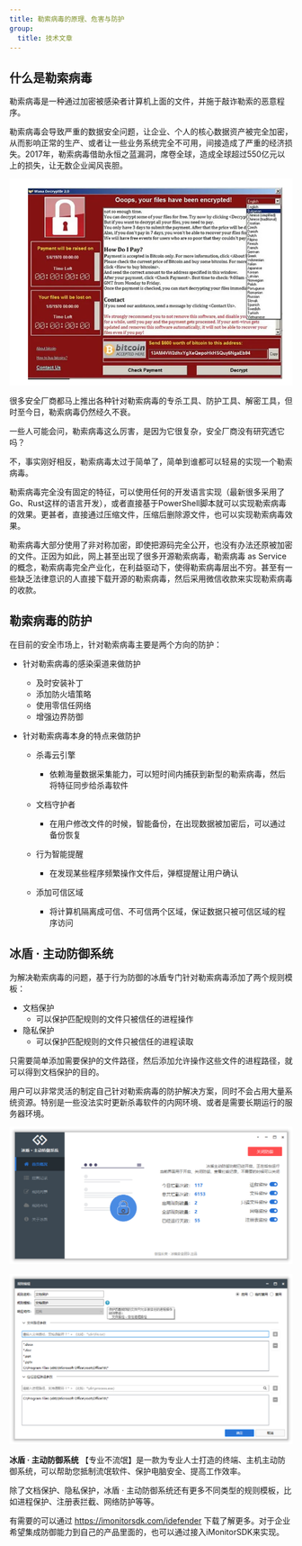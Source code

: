 ```yaml
---
title: 勒索病毒的原理、危害与防护
group:
  title: 技术文章
---
```


## 什么是勒索病毒

勒索病毒是一种通过加密被感染者计算机上面的文件，并施于敲诈勒索的恶意程序。

勒索病毒会导致严重的数据安全问题，让企业、个人的核心数据资产被完全加密，从而影响正常的生产、或者让一些业务系统完全不可用，间接造成了严重的经济损失。2017年，勒索病毒借助永恒之蓝漏洞，席卷全球，造成全球超过550亿元以上的损失，让无数企业闻风丧胆。

![](./res/ransomware.png)

很多安全厂商都马上推出各种针对勒索病毒的专杀工具、防护工具、解密工具，但时至今日，勒索病毒仍然经久不衰。

一些人可能会问，勒索病毒这么厉害，是因为它很复杂，安全厂商没有研究透它吗？

不，事实刚好相反，勒索病毒太过于简单了，简单到谁都可以轻易的实现一个勒索病毒。

勒索病毒完全没有固定的特征，可以使用任何的开发语言实现（最新很多采用了Go、Rust这样的语言开发），或者直接基于PowerShell脚本就可以实现勒索病毒的效果。更甚者，直接通过压缩文件，压缩后删除源文件，也可以实现勒索病毒效果。

勒索病毒大部分使用了非对称加密，即使把源码完全公开，也没有办法还原被加密的文件。正因为如此，网上甚至出现了很多开源勒索病毒，勒索病毒 as Service的概念，勒索病毒完全产业化，在利益驱动下，使得勒索病毒层出不穷。甚至有一些缺乏法律意识的人直接下载开源的勒索病毒，然后采用微信收款来实现勒索病毒的收款。

## 勒索病毒的防护

在目前的安全市场上，针对勒索病毒主要是两个方向的防护：

- 针对勒索病毒的感染渠道来做防护

  - 及时安装补丁
  - 添加防火墙策略
  - 使用零信任网络
  - 增强边界防御

- 针对勒索病毒本身的特点来做防护

  - 杀毒云引擎
    - 依赖海量数据采集能力，可以短时间内捕获到新型的勒索病毒，然后将特征同步给杀毒软件

  - 文档守护者
    - 在用户修改文件的时候，智能备份，在出现数据被加密后，可以通过备份恢复

  - 行为智能提醒 
    - 在发现某些程序频繁操作文件后，弹框提醒让用户确认
  - 添加可信区域
    - 将计算机隔离成可信、不可信两个区域，保证数据只被可信区域的程序访问

## 冰盾 · 主动防御系统

为解决勒索病毒的问题，基于行为防御的冰盾专门针对勒索病毒添加了两个规则模板：

- 文档保护
  - 可以保护匹配规则的文件只被信任的进程操作
- 隐私保护
  - 可以保护匹配规则的文件只被信任的进程读取

只需要简单添加需要保护的文件路径，然后添加允许操作这些文件的进程路径，就可以得到文档保护的目的。

用户可以非常灵活的制定自己针对勒索病毒的防护解决方案，同时不会占用大量系统资源。特别是一些没法实时更新杀毒软件的内网环境、或者是需要长期运行的服务器环境。

![](./res/defender.png)


![](./res/file_protect.png)

**冰盾 · 主动防御系统** 【专业不流氓】是一款为专业人士打造的终端、主机主动防御系统，可以帮助您抵制流氓软件、保护电脑安全、提高工作效率。

除了文档保护、隐私保护，冰盾 · 主动防御系统还有更多不同类型的规则模板，比如进程保护、注册表拦截、网络防护等等。

有需要的可以通过 https://imonitorsdk.com/idefender 下载了解更多。对于企业希望集成防御能力到自己的产品里面的，也可以通过接入iMonitorSDK来实现。
